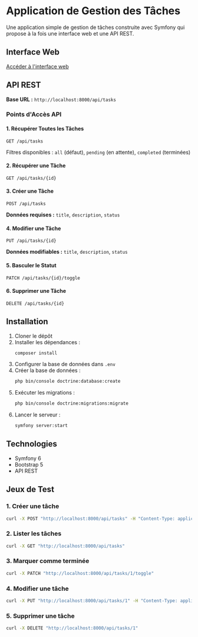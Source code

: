 # Application de Gestion des Tâches

Une application simple de gestion de tâches construite avec Symfony qui propose à la fois une interface web et une API REST.

## Interface Web

[Accéder à l'interface web](http://localhost:8000/task/)

## API REST

**Base URL :** `http://localhost:8000/api/tasks`

### Points d'Accès API

#### 1. Récupérer Toutes les Tâches
```http
GET /api/tasks
```
Filtres disponibles : `all` (défaut), `pending` (en attente), `completed` (terminées)

#### 2. Récupérer une Tâche
```http
GET /api/tasks/{id}
```

#### 3. Créer une Tâche
```http
POST /api/tasks
```
**Données requises :** `title`, `description`, `status`

#### 4. Modifier une Tâche
```http
PUT /api/tasks/{id}
```
**Données modifiables :** `title`, `description`, `status`

#### 5. Basculer le Statut
```http
PATCH /api/tasks/{id}/toggle
```

#### 6. Supprimer une Tâche
```http
DELETE /api/tasks/{id}
```

## Installation

1. Cloner le dépôt
2. Installer les dépendances :
   ```sh
   composer install
   ```
3. Configurer la base de données dans `.env`
4. Créer la base de données :
   ```sh
   php bin/console doctrine:database:create
   ```
5. Exécuter les migrations :
   ```sh
   php bin/console doctrine:migrations:migrate
   ```
6. Lancer le serveur :
   ```sh
   symfony server:start
   ```

## Technologies
- Symfony 6
- Bootstrap 5
- API REST

## Jeux de Test

### 1. Créer une tâche
```sh
curl -X POST "http://localhost:8000/api/tasks" -H "Content-Type: application/json" -d '{"title": "Faire les courses", "description": "Acheter du pain", "status": false}'
```

### 2. Lister les tâches
```sh
curl -X GET "http://localhost:8000/api/tasks"
```

### 3. Marquer comme terminée
```sh
curl -X PATCH "http://localhost:8000/api/tasks/1/toggle"
```

### 4. Modifier une tâche
```sh
curl -X PUT "http://localhost:8000/api/tasks/1" -H "Content-Type: application/json" -d '{"title": "Courses", "description": "Pain et lait", "status": true}'
```

### 5. Supprimer une tâche
```sh
curl -X DELETE "http://localhost:8000/api/tasks/1"
```
